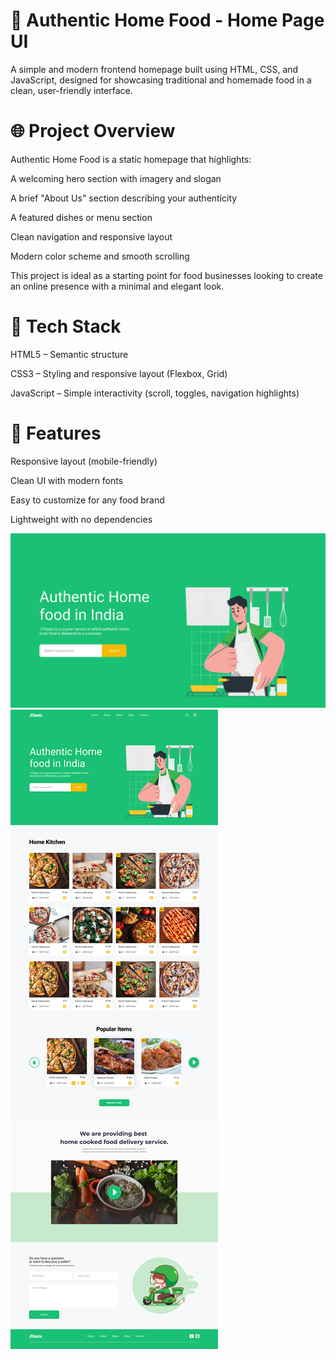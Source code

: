 # 🍲 Authentic Home Food - Home Page UI

A simple and modern frontend homepage built using HTML, CSS, and JavaScript, designed for showcasing traditional and homemade food in a clean, user-friendly interface.

# 🌐 Project Overview

Authentic Home Food is a static homepage that highlights:

A welcoming hero section with imagery and slogan

A brief "About Us" section describing your authenticity

A featured dishes or menu section

Clean navigation and responsive layout

Modern color scheme and smooth scrolling

This project is ideal as a starting point for food businesses looking to create an online presence with a minimal and elegant look.

# 🔧 Tech Stack

HTML5 – Semantic structure

CSS3 – Styling and responsive layout (Flexbox, Grid)

JavaScript – Simple interactivity (scroll, toggles, navigation highlights)

# 🌟 Features

Responsive layout (mobile-friendly)

Clean UI with modern fonts

Easy to customize for any food brand

Lightweight with no dependencies


![Homepage Preview](assets/LandingSection.png)
![Homepage Preview](assets/HomePage.png)

